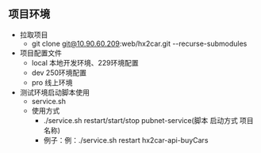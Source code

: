 ## 项目环境

- 拉取项目
    - git clone git@10.90.60.209:web/hx2car.git --recurse-submodules
- 项目配置文件
    - local 本地开发环境、229环境配置
    - dev 250环境配置
    - pro 线上环境
- 测试环境启动脚本使用
    - service.sh
    - 使用方式
        - ./service.sh restart/start/stop pubnet-service(脚本 启动方式 项目名称)
        - 例子：例：./service.sh restart hx2car-api-buyCars